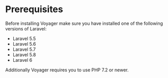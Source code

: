 # Prerequisites

Before installing Voyager make sure you have installed one of the following versions of Laravel:
- Laravel 5.5
- Laravel 5.6
- Laravel 5.7
- Laravel 5.8
- Laravel 6

Additionally Voyager requires you to use PHP 7.2 or newer.